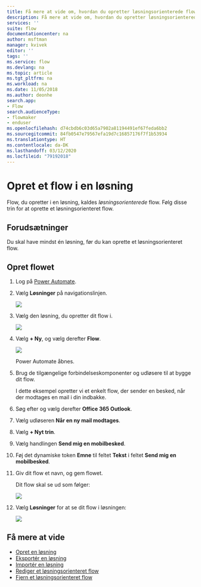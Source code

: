 ```yaml
---
title: Få mere at vide om, hvordan du opretter løsningsorienterede flow | Microsoft Docs
description: Få mere at vide om, hvordan du opretter løsningsorienterede flow.
services: ''
suite: flow
documentationcenter: na
author: msftman
manager: kvivek
editor: ''
tags: ''
ms.service: flow
ms.devlang: na
ms.topic: article
ms.tgt_pltfrm: na
ms.workload: na
ms.date: 11/05/2018
ms.author: deonhe
search.app:
- Flow
search.audienceType:
- flowmaker
- enduser
ms.openlocfilehash: d74cbdb6c03d65a7902a81194491ef67feda6bb2
ms.sourcegitcommit: 84fb0547e79567efa19d7c16857176f7f1b53934
ms.translationtype: HT
ms.contentlocale: da-DK
ms.lasthandoff: 03/12/2020
ms.locfileid: "79192018"
---
```

# <a name="create-a-flow-in-a-solution"></a>Opret et flow i en løsning


Flow, du opretter i en løsning, kaldes *løsningsorienterede* flow. Følg disse trin for at oprette et løsningsorienteret flow.

## <a name="prerequisites"></a>Forudsætninger

Du skal have mindst én løsning, før du kan oprette et løsningsorienteret flow.

## <a name="create-the-flow"></a>Opret flowet 

1. Log på [Power Automate](https://flow.microsoft.com).
1. Vælg **Løsninger** på navigationslinjen.

   ![](./media/create-flow-solution/select-solutions-from-left-nav.png)

1. Vælg den løsning, du opretter dit flow i.

   ![](./media/create-flow-solution/new-solution-created.png)

1. Vælg **+ Ny**, og vælg derefter **Flow**.

   ![](./media/create-flow-solution/select-new-flow.png)

   Power Automate åbnes.

1. Brug de tilgængelige forbindelseskomponenter og udløsere til at bygge dit flow.

   I dette eksempel opretter vi et enkelt flow, der sender en besked, når der modtages en mail i din indbakke.
1. Søg efter og vælg derefter **Office 365 Outlook**.
1. Vælg udløseren **Når en ny mail modtages**.
1. Vælg **+ Nyt trin**.
1. Vælg handlingen **Send mig en mobilbesked**.
1. Føj det dynamiske token **Emne** til feltet **Tekst** i feltet **Send mig en mobilbesked**.
1. Giv dit flow et navn, og gem flowet.

   Dit flow skal se ud som følger:

   ![](./media/create-flow-solution/new-email-notification-flow.png)
   
1. Vælg **Løsninger** for at se dit flow i løsningen:

   ![](./media/create-flow-solution/new-flow-inside-solution.png)

## <a name="learn-more"></a>Få mere at vide

* [Opret en løsning](./overview-solution-flows.md)
* [Eksportér en løsning](./export-flow-solution.md)
* [Importér en løsning](./import-flow-solution.md)
* [Rediger et løsningsorienteret flow](./edit-solution-aware-flow.md)
* [Fjern et løsningsorienteret flow](./remove-solution-aware-flow.md)
